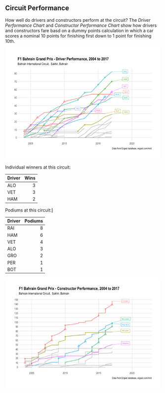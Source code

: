 ## Circuit Performance

How well do drivers and constructors perform at the circuit? The *Driver
Performance Chart* and *Constructor Performance Chart* show how drivers
and constructors fare basd on a dummy points calculation in which a car
scores a nominal 10 points for finishing first down to 1 point for
finishing
10th.

![](images/driver_circuit_performance-1.png)<!-- -->

Individual winners at this circuit:

| Driver | Wins |
| :----- | ---: |
| ALO    |    3 |
| VET    |    3 |
| HAM    |    2 |

Podiums at this circuit:]

| Driver | Podiums |
| :----- | ---: |
| RAI    |    8 |
| HAM    |    6 |
| VET    |    4 |
| ALO    |    3 |
| GRO    |    2 |
| PER    |    1 |
| BOT    |    1 |

![](images/team_circuit_performance-1.png)<!-- -->
